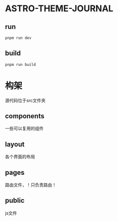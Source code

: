 # ASTRO-THEME-JOURNAL

## run
```bash
pnpm run dev
```

## build
```bash
pnpm run build
```

# 构架
源代码位于src文件夹

## components
一些可以复用的组件

## layout
各个界面的布局

## pages
路由文件，！只负责路由！

## public
js文件
